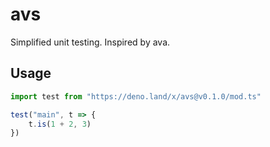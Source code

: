 # avs

Simplified unit testing. Inspired by ava.

## Usage

```ts
import test from "https://deno.land/x/avs@v0.1.0/mod.ts"

test("main", t => {
	t.is(1 + 2, 3)
})
```
